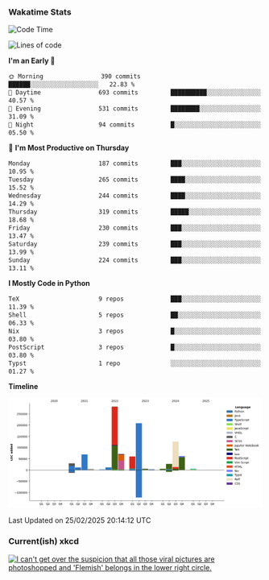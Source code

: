 ### Wakatime Stats
<!--START_SECTION:waka-->
![Code Time](http://img.shields.io/badge/Code%20Time-3%2C064%20hrs%2022%20mins-blue)

![Lines of code](https://img.shields.io/badge/From%20Hello%20World%20I%27ve%20Written-982.1%20thousand%20lines%20of%20code-blue)

**I'm an Early 🐤** 

```text
🌞 Morning                390 commits         ██████░░░░░░░░░░░░░░░░░░░   22.83 % 
🌆 Daytime                693 commits         ██████████░░░░░░░░░░░░░░░   40.57 % 
🌃 Evening                531 commits         ████████░░░░░░░░░░░░░░░░░   31.09 % 
🌙 Night                  94 commits          █░░░░░░░░░░░░░░░░░░░░░░░░   05.50 % 
```
📅 **I'm Most Productive on Thursday** 

```text
Monday                   187 commits         ███░░░░░░░░░░░░░░░░░░░░░░   10.95 % 
Tuesday                  265 commits         ████░░░░░░░░░░░░░░░░░░░░░   15.52 % 
Wednesday                244 commits         ████░░░░░░░░░░░░░░░░░░░░░   14.29 % 
Thursday                 319 commits         █████░░░░░░░░░░░░░░░░░░░░   18.68 % 
Friday                   230 commits         ███░░░░░░░░░░░░░░░░░░░░░░   13.47 % 
Saturday                 239 commits         ███░░░░░░░░░░░░░░░░░░░░░░   13.99 % 
Sunday                   224 commits         ███░░░░░░░░░░░░░░░░░░░░░░   13.11 % 
```


**I Mostly Code in Python** 

```text
TeX                      9 repos             ███░░░░░░░░░░░░░░░░░░░░░░   11.39 % 
Shell                    5 repos             ██░░░░░░░░░░░░░░░░░░░░░░░   06.33 % 
Nix                      3 repos             █░░░░░░░░░░░░░░░░░░░░░░░░   03.80 % 
PostScript               3 repos             █░░░░░░░░░░░░░░░░░░░░░░░░   03.80 % 
Typst                    1 repo              ░░░░░░░░░░░░░░░░░░░░░░░░░   01.27 % 
```



**Timeline**

![Lines of Code chart](https://raw.githubusercontent.com/joshuajeschek/joshuajeschek/main/assets/bar_graph.png)


 Last Updated on 25/02/2025 20:14:12 UTC
<!--END_SECTION:waka-->

### Current(ish) xkcd
<a id="xkcd-a" title="I can't get over the suspicion that all those viral pictures are photoshopped and 'Flemish' belongs in the lower right circle." href="https://www.xkcd.com" target="_blank">
        <img align="center" id="xkcd-img" src="https://imgs.xkcd.com/comics/giants.png" alt="I can't get over the suspicion that all those viral pictures are photoshopped and 'Flemish' belongs in the lower right circle." height=300 />
</a>
